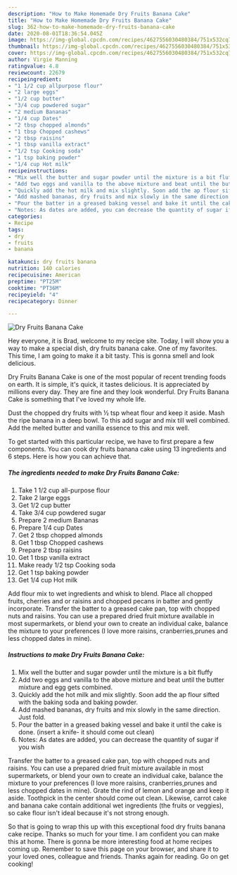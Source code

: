 ```yaml
---
description: "How to Make Homemade Dry Fruits Banana Cake"
title: "How to Make Homemade Dry Fruits Banana Cake"
slug: 362-how-to-make-homemade-dry-fruits-banana-cake
date: 2020-08-01T18:36:54.045Z
image: https://img-global.cpcdn.com/recipes/4627556030480384/751x532cq70/dry-fruits-banana-cake-recipe-main-photo.jpg
thumbnail: https://img-global.cpcdn.com/recipes/4627556030480384/751x532cq70/dry-fruits-banana-cake-recipe-main-photo.jpg
cover: https://img-global.cpcdn.com/recipes/4627556030480384/751x532cq70/dry-fruits-banana-cake-recipe-main-photo.jpg
author: Virgie Manning
ratingvalue: 4.8
reviewcount: 22679
recipeingredient:
- "1 1/2 cup allpurpose flour"
- "2 large eggs"
- "1/2 cup butter"
- "3/4 cup powdered sugar"
- "2 medium Bananas"
- "1/4 cup Dates"
- "2 tbsp chopped almonds"
- "1 tbsp Chopped cashews"
- "2 tbsp raisins"
- "1 tbsp vanilla extract"
- "1/2 tsp Cooking soda"
- "1 tsp baking powder"
- "1/4 cup Hot milk"
recipeinstructions:
- "Mix well the butter and sugar powder until the mixture is a bit fluffy"
- "Add two eggs and vanilla to the above mixture and beat until the butter mixture and egg gets combined."
- "Quickly add the hot milk and mix slightly. Soon add the ap flour sifted with the baking soda and baking powder."
- "Add mashed bananas, dry fruits and mix slowly in the same direction. Just fold."
- "Pour the batter in a greased baking vessel and bake it until the cake is done. (insert a knife- it should come out clean)"
- "Notes: As dates are added, you can decrease the quantity of sugar if you wish"
categories:
- Recipe
tags:
- dry
- fruits
- banana

katakunci: dry fruits banana 
nutrition: 140 calories
recipecuisine: American
preptime: "PT25M"
cooktime: "PT36M"
recipeyield: "4"
recipecategory: Dinner

---
```



![Dry Fruits Banana Cake](https://img-global.cpcdn.com/recipes/4627556030480384/751x532cq70/dry-fruits-banana-cake-recipe-main-photo.jpg)

Hey everyone, it is Brad, welcome to my recipe site. Today, I will show you a way to make a special dish, dry fruits banana cake. One of my favorites. This time, I am going to make it a bit tasty. This is gonna smell and look delicious.

Dry Fruits Banana Cake is one of the most popular of recent trending foods on earth. It is simple, it's quick, it tastes delicious. It is appreciated by millions every day. They are fine and they look wonderful. Dry Fruits Banana Cake is something that I've loved my whole life.

Dust the chopped dry fruits with ½ tsp wheat flour and keep it aside. Mash the ripe banana in a deep bowl. To this add sugar and mix till well combined. Add the melted butter and vanilla essence to this and mix well.


To get started with this particular recipe, we have to first prepare a few components. You can cook dry fruits banana cake using 13 ingredients and 6 steps. Here is how you can achieve that.

<!--inarticleads1-->

##### The ingredients needed to make Dry Fruits Banana Cake:

1. Take 1 1/2 cup all-purpose flour
1. Take 2 large eggs
1. Get 1/2 cup butter
1. Take 3/4 cup powdered sugar
1. Prepare 2 medium Bananas
1. Prepare 1/4 cup Dates
1. Get 2 tbsp chopped almonds
1. Get 1 tbsp Chopped cashews
1. Prepare 2 tbsp raisins
1. Get 1 tbsp vanilla extract
1. Make ready 1/2 tsp Cooking soda
1. Get 1 tsp baking powder
1. Get 1/4 cup Hot milk


Add flour mix to wet ingredients and whisk to blend. Place all chopped fruits, cherries and or raisins and chopped pecans in batter and gently incorporate. Transfer the batter to a greased cake pan, top with chopped nuts and raisins. You can use a prepared dried fruit mixture available in most supermarkets, or blend your own to create an individual cake, balance the mixture to your preferences (I love more raisins, cranberries,prunes and less chopped dates in mine). 

<!--inarticleads2-->

##### Instructions to make Dry Fruits Banana Cake:

1. Mix well the butter and sugar powder until the mixture is a bit fluffy
1. Add two eggs and vanilla to the above mixture and beat until the butter mixture and egg gets combined.
1. Quickly add the hot milk and mix slightly. Soon add the ap flour sifted with the baking soda and baking powder.
1. Add mashed bananas, dry fruits and mix slowly in the same direction. Just fold.
1. Pour the batter in a greased baking vessel and bake it until the cake is done. (insert a knife- it should come out clean)
1. Notes: As dates are added, you can decrease the quantity of sugar if you wish


Transfer the batter to a greased cake pan, top with chopped nuts and raisins. You can use a prepared dried fruit mixture available in most supermarkets, or blend your own to create an individual cake, balance the mixture to your preferences (I love more raisins, cranberries,prunes and less chopped dates in mine). Grate the rind of lemon and orange and keep it aside. Toothpick in the center should come out clean. Likewise, carrot cake and banana cake contain additional wet ingredients (the fruits or veggies), so cake flour isn&#39;t ideal because it&#39;s not strong enough. 

So that is going to wrap this up with this exceptional food dry fruits banana cake recipe. Thanks so much for your time. I am confident you can make this at home. There is gonna be more interesting food at home recipes coming up. Remember to save this page on your browser, and share it to your loved ones, colleague and friends. Thanks again for reading. Go on get cooking!
